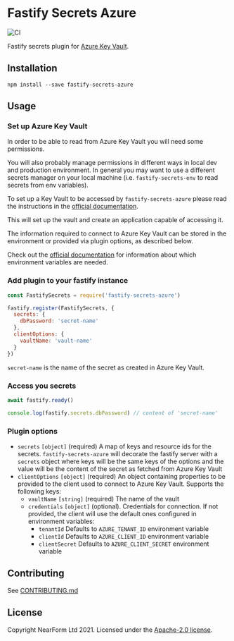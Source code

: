 # Fastify Secrets Azure

![CI](https://github.com/nearform/fastify-secrets-azure/workflows/CI/badge.svg)

Fastify secrets plugin for [Azure Key Vault](https://docs.microsoft.com/en-us/azure/key-vault/).

## Installation

```
npm install --save fastify-secrets-azure
```

## Usage

### Set up Azure Key Vault

In order to be able to read from Azure Key Vault you will need some permissions.

You will also probably manage permissions in different ways in local dev and production environment.
In general you may want to use a different secrets manager on your local machine (i.e. `fastify-secrets-env` to read secrets from env variables).

To set up a Key Vault to be accessed by `fastify-secrets-azure` please read the instructions in the [official documentation](https://docs.microsoft.com/en-us/javascript/api/overview/azure/keyvault-secrets-readme?view=azure-node-latest#configuring-your-key-vault).

This will set up the vault and create an application capable of accessing it.

The information required to connect to Azure Key Vault can be stored in the environment or provided via plugin options, as described below.

Check out the [official documentation](https://docs.microsoft.com/en-us/javascript/api/overview/azure/keyvault-secrets-readme?view=azure-node-latest#configuring-your-key-vault) for information about which environment variables are needed.

### Add plugin to your fastify instance

```js
const FastifySecrets = require('fastify-secrets-azure')

fastify.register(FastifySecrets, {
  secrets: {
    dbPassword: 'secret-name'
  },
  clientOptions: {
    vaultName: 'vault-name'
  }
})
```

`secret-name` is the name of the secret as created in Azure Key Vault.

### Access you secrets

```js
await fastify.ready()

console.log(fastify.secrets.dbPassword) // content of 'secret-name'
```

### Plugin options

- `secrets` `[object]` (required) A map of keys and resource ids for the secrets. `fastify-secrets-azure` will decorate the fastify server with a `secrets` object where keys will be the same keys of the options and the value will be the content of the secret as fetched from Azure Key Vault
- `clientOptions` `[object]` (required) An object containing properties to be provided to the client used to connect to Azure Key Vault. Supports the following keys:
  - `vaultName` `[string]` (required) The name of the vault
  - `credentials` `[object]` (optional). Credentials for connection. If not provided, the client will use the default ones configured in environment variables:
    - `tenantId` Defaults to `AZURE_TENANT_ID` environment variable
    - `clientId` Defaults to `AZURE_CLIENT_ID` environment variable
    - `clientSecret` Defaults to `AZURE_CLIENT_SECRET` environment variable

## Contributing

See [CONTRIBUTING.md](./CONTRIBUTING.md)

## License

Copyright NearForm Ltd 2021. Licensed under the [Apache-2.0 license](http://www.apache.org/licenses/LICENSE-2.0).
